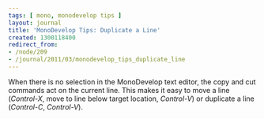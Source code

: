 ```yaml
---
tags: [ mono, monodevelop tips ]
layout: journal
title: 'MonoDevelop Tips: Duplicate a Line'
created: 1300118400
redirect_from:
- /node/209
- /journal/2011/03/monodevelop_tips_duplicate_line
---
```

When there is no selection in the MonoDevelop text editor, the copy and cut
commands act on the current line. This makes it easy to move a line
(*Control-X*, move to line below target location, *Control-V*) or duplicate a
line (*Control-C*, *Control-V*).
